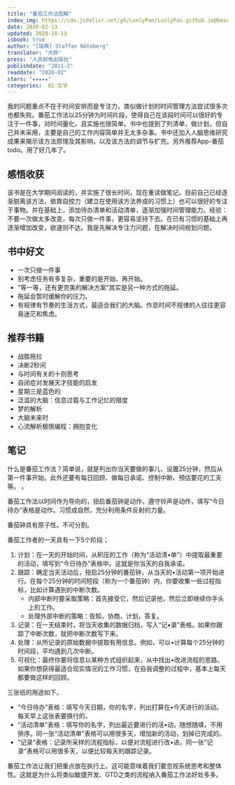 ```yaml
---
title: "番茄工作法图解"
index_img: https://cdn.jsdelivr.net/gh/LonlyPan/LonlyPan.github.io@hexo_source/hexo_images/番茄工作法图解/番茄工作法图解.jpg
date: 2020-02-13
updated: 2020-10-13
isbook: true
author: "[瑞典] Staffan Nöteberg"
translator: "大胖"
press: "人⺠邮电出版社"
publishdate: "2011-2"
readdate: "2020-02"
stars: "★★★★★" 
categories:  02-文学
---
```


我的问题重点不在于时间安排而是专注力，类似做计划的时间管理方法尝试很多次也都失败。番茄工作法以25分钟为时间片段，使得自己在该段时间可以很好的专注于一件事，对时间量化，且实施也很简单。书中也提到了列清单，做计划，但自己并未采用，主要是自己的工作内容简单并无太多杂事。书中还加入人脑思维研究成果来揭示该方法原理及其影响，以及该方法的调节与扩充。另外推荐App-番茄todo。用了好几年了。
<!--more-->

## 感悟收获

该书是在大学期间阅读的，并实施了很⻓时间，现在重读做笔记。目前自己已经逐渐脱离该方法，依靠自控力（建立在使用该方法养成的习惯上）也可以很好的专注于事物。并在基础上，添加待办清单和活动清单，逐渐加强时间管理能力。经验：不要一次做太多改变，每次只做一件事，更容易坚持下去。在已有习惯的基础上再逐渐增加改变，欲速则不达。我是先解决专注力问题，在解决时间规划问题。


## 书中好文

- 一次只做一件事
- 别考虑任务有多复杂，重要的是开始、再开始。
- “等一等，还有更完美的解决方案”其实是另一种方式的拖延。
- 拖延会暂时缓解你的压力。
- 有规律有节奏的生活方式，最适合我们的大脑。作息时间不规律的人往往更容易迷茫和焦虑。

## 推荐书籍

- 战胜拖拉
- 决断2秒间
- 与时间有关的十则思考
- 自闭症对发展天才技能的启发
- 星期三是蓝色的
- 泛滥的大脑：信息过载与工作记忆的限度
- 梦的解析
- 大脑未来时
- 心流解析极限编程：拥抱变化

## 笔记

什么是番茄工作法？简单说，就是列出你当天要做的事儿，设置25分钟，然后从第一件事开始。此外还要有每日回顾、做每日承诺、控制中断、预估要花的工夫等。 。

番茄工作法以时间作为导向的，扭启番茄钟是动作，遵守铃声是动作，填写“今日待办”表格是动作。习惯成自然，充分利用条件反射的力量。

番茄钟具有原子性。不可分割。

番茄工作者的一天具有一下5个阶段；
1. 计划：在一天的开始时间，从积压的工作（称为“活动清•单”）中提取最重要的活动，填写到“今日待办”表格中。这就是你当天的自我承诺。
2. 跟踪：确定当天活动后，扭启25分钟的番茄钟，从当天的•活动第一项开始进行。在每个25分钟的时间短段（称为一个番茄钟）内，你要收集一些过程指标，比如计算遇到的中断次数。
   - 内部中断时要采取策略：首先接受它，然后记录他，然后立即继续你手头上的工作。
   - 处理外部中断的策略：告知，协商，计划，答复。
3. 记录：在一天结束时，将当天收集的数据归档，写入“记•录”表格。如果你跟踪了中断次数，就把中断次数写下来。
4. 处理：从所记录的原始数据中提取有用信息。例如，可以•计算每个25分钟的时间段，平均遇到几次中断。
5. 可视化：最终你要将信息以某种方式组织起来，从中找出•改进流程的思路。如果你想获得最适合现实情况的工作习惯，在自我调整的过程中，基本上每天都要做这样的回顾。

三张纸的用途如下。

- “今日待办”表格：填写今天日期，你的名字，列出打算在•今天进行的活动。每天早上这张表要换行的。
- “活动清单”表格：填写你的名字，列出最近要进行的活•动，随想随填，不用排序。同一张“活动清单”表格可以用很多天，增加新的活动，划掉已完成的。
- “记录”表格：记录所采样的流程指标，以便对流程进行改•进。同一张“记录”表格可以用很多天，以便比较每天的跟踪记录。

番茄工作法让我们把重点放在执行上。这可能意味着我们要忽视系统思考和整体性。这就是为什么将类似敏捷开发、GTD之类的流程纳入番茄工作法好处多多。
